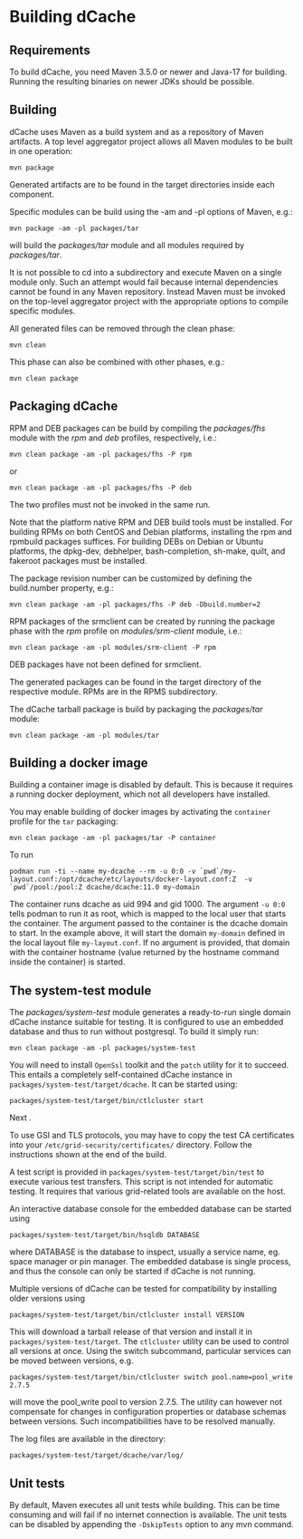 Building dCache
===============

Requirements
------------

To build dCache, you need Maven 3.5.0 or newer and Java-17 for building. Running the resulting
binaries on newer JDKs should be possible.

Building
--------

dCache uses Maven as a build system and as a repository of Maven
artifacts. A top level aggregator project allows all Maven modules to
be built in one operation:

    mvn package

Generated artifacts are to be found in the target directories inside
each component.

Specific modules can be build using the -am and -pl options of Maven,
e.g.:

    mvn package -am -pl packages/tar

will build the _packages/tar_ module and all modules required by
_packages/tar_.

It is not possible to cd into a subdirectory and execute Maven on a
single module only. Such an attempt would fail because internal
dependencies cannot be found in any Maven repository. Instead Maven
must be invoked on the top-level aggregator project with the
appropriate options to compile specific modules.

All generated files can be removed through the clean phase:

    mvn clean

This phase can also be combined with other phases, e.g.:

    mvn clean package

Packaging dCache
----------------

RPM and DEB packages can be build by compiling the _packages/fhs_
module with the _rpm_ and _deb_ profiles, respectively, i.e.:

    mvn clean package -am -pl packages/fhs -P rpm

or

    mvn clean package -am -pl packages/fhs -P deb

The two profiles must not be invoked in the same run. 

Note that the platform native RPM and DEB build tools must be installed. 
For building RPMs on both CentOS and Debian platforms, installing 
the rpm and rpmbuild packages suffices. 
For building DEBs on Debian or Ubuntu platforms, the dpkg-dev, 
debhelper, bash-completion, sh-make, quilt, and fakeroot packages
must be installed.

The package revision number can be customized by defining the
build.number property, e.g.:

    mvn clean package -am -pl packages/fhs -P deb -Dbuild.number=2

RPM packages of the srmclient can be created by running the package
phase with the _rpm_ profile on _modules/srm-client_ module, i.e.:

    mvn clean package -am -pl modules/srm-client -P rpm

DEB packages have not been defined for srmclient.

The generated packages can be found in the target directory of the
respective module. RPMs are in the RPMS subdirectory.


The dCache tarball package is build by packaging the _packages/tar_
module:

    mvn clean package -am -pl modules/tar


Building a docker image
-----------------------

Building a container image is disabled by default.  This is because it
requires a running docker deployment, which not all developers have
installed.

You may enable building of docker images by activating the `container`
profile for the `tar` packaging:

    mvn clean package -am -pl packages/tar -P container


To run

    podman run -ti --name my-dcache --rm -u 0:0 -v `pwd`/my-layout.conf:/opt/dcache/etc/layouts/docker-layout.conf:Z  -v `pwd`/pool:/pool:Z dcache/dcache:11.0 my-domain

The container runs dcache as uid 994 and gid 1000. The argument `-u 0:0` tells podman to run it as root, which is mapped to the local user that starts the container.
The argument passed to the container is the dcache domain  to start. In the example above, it will start the domain `my-domain` defined in the local layout file
`my-layout.conf`. If no argument is provided, that domain with the container hostname (value returned by the hostname command inside the container) is started.

The system-test module
----------------------

The _packages/system-test_ module generates a ready-to-run single domain dCache
instance suitable for testing. It is configured to use an embedded database and
thus to run without postgresql. To build it simply run:

    mvn clean package -am -pl packages/system-test

You will need to install `OpenSsl` toolkit and the `patch` utility for it to succeed.
This entails a completely self-contained dCache instance in
`packages/system-test/target/dcache`. It can be started using:

    packages/system-test/target/bin/ctlcluster start


Next .

To use GSI and TLS protocols, you may have to copy the test CA certificates
into your `/etc/grid-security/certificates/` directory. Follow the instructions
shown at the end of the build.

A test script is provided in `packages/system-test/target/bin/test` to execute
various test transfers. This script is not intended for automatic testing. It
requires that various grid-related tools are available on the host.


An interactive database console for the embedded database can be started using

    packages/system-test/target/bin/hsqldb DATABASE

where DATABASE is the database to inspect, usually a service name, eg. space
manager or pin manager. The embedded database is single process, and thus the
console can only be started if dCache is not running.


Multiple versions of dCache can be tested for compatibility by installing
older versions using

    packages/system-test/target/bin/ctlcluster install VERSION

This will download a tarball release of that version and install it in
`packages/system-test/target`. The `ctlcluster` utility can be used to control
all versions at once. Using the switch subcommand, particular services can
be moved between versions, e.g.

    packages/system-test/target/bin/ctlcluster switch pool.name=pool_write 2.7.5

will move the pool_write pool to version 2.7.5. The utility can however not
compensate for changes in configuration properties or database schemas between
versions. Such incompatibilities have to be resolved manually.

The log files are available in the directory:

    packages/system-test/target/dcache/var/log/


Unit tests
----------

By default, Maven executes all unit tests while building. This can be
time consuming and will fail if no internet connection is
available. The unit tests can be disabled by appending the `-DskipTests`
option to any mvn command.
